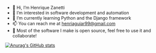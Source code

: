 - 👋 Hi, I’m Henrique Zanetti
- 👀 I’m interested in software development and automation
- 🌱 I’m currently learning Python and the Django framework
- 📫 You can reach me at henriaguiar99@gmail.com
- :rocket: Most of the software I make is open source, feel free to use it and collaborate! 

[![Anurag's GitHub stats](https://github-readme-stats.vercel.app/api?username=h-zanetti&show_icons=true&theme=tokyonight)](https://github.com/anuraghazra/github-readme-stats)

<!---
h-zanetti/h-zanetti is a ✨ special ✨ repository because its `README.md` (this file) appears on your GitHub profile.
You can click the Preview link to take a look at your changes.
--->

